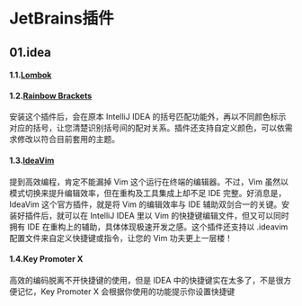 # JetBrains插件

## 01.idea

#### 1.1.[Lombok](https://plugins.jetbrains.com/plugin/6317-lombok)

#### 1.2.[Rainbow Brackets](https://plugins.jetbrains.com/plugin/10080-rainbow-brackets)

安装这个插件后，会在原本 IntelliJ IDEA 的括号匹配功能外，再以不同颜色标示对应的括号，让您清楚识别括号间的配对关系。插件还支持自定义颜色，可以依需求修改以符合目前套用的主题。

#### 1.3.[IdeaVim](https://plugins.jetbrains.com/plugin/164-ideavim)

提到高效编程，肯定不能漏掉 Vim 这个运行在终端的编辑器。不过，Vim 虽然以模式切换来提升编辑效率，但在重构及工具集成上却不足 IDE 完整。好消息是，IdeaVim 这个官方插件，就是将 Vim 的编辑效率与 IDE 辅助双剑合一的关键。安装好插件后，就可以在 IntelliJ IDEA 里以 Vim 的快捷键编辑文件，但又可以同时拥有 IDE 在重构上的辅助，具体体现极速开发之感。这个插件还支持以 .ideavim 配置文件来自定义快捷键或指令，让您的 Vim 功夫更上一层楼！

#### 1.4.Key Promoter X

高效的编码脱离不开快捷键的使用，但是 IDEA 中的快捷键实在太多了，不是很方便记忆，Key Promoter X 会根据你使用的功能提示你设置快捷键